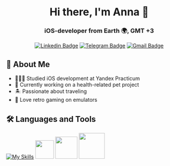 <div id="header" align="center"> 
  <h1>Hi there, I'm Anna 👋</h1>
<h3>iOS-developer from Earth 🌍, GMT +3</h3>

  [![Linkedin Badge](https://img.shields.io/badge/-LinkedIn-blue?style=flat&logo=Linkedin&logoColor=white&link=https://www.linkedin.com/in/bkljn4g/)](https://www.linkedin.com/in/bkljn4g/)
  [![Telegram Badge](https://img.shields.io/badge/-Telegram-1ca0f1?style=flat&labelColor=1ca0f1&logo=telegram&logoColor=white&link=https://t.me/bkljn4g)](https://t.me/bkljn4g)
  [![Gmail Badge](https://img.shields.io/badge/-Gmail-c14438?style=flat&logo=Gmail&logoColor=white&link=mailto:bkljn4g@gmail.com)](mailto:bkljn4g@gmail.com)
</div>

## 🚀 About Me
- 👩🏻‍💻 Studied iOS development at Yandex Practicum  
- 🥑 Currently working on a health-related pet project  
- 🏝 Passionate about traveling   
- 👾 Love retro gaming on emulators  

## 🛠 Languages and Tools
  [![My Skills](https://skillicons.dev/icons?i=swift,git,postman,figma,stackoverflow)](https://skillicons.dev)
  <a href="#"><img src="https://github.com/onemarc/tech-icons/blob/main/icons/xcode-dark.svg" width="50"></a>
  <a href="#"><img src="https://github.com/onemarc/tech-icons/blob/main/icons/xcode-light.svg" width="60"></a>
  <a href="#"><img src="https://github.com/onemarc/tech-icons/blob/main/icons/swift-light.svg" width="70"></a>
  

